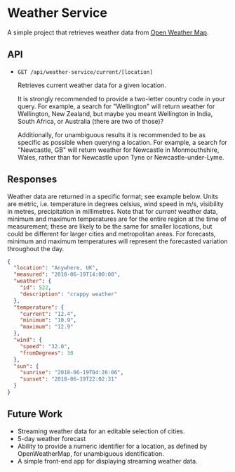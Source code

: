 # Weather Service

A simple project that retrieves weather data from [Open Weather Map](https://openweathermap.org/).

## API

- `GET /api/weather-service/current/[location]`

  Retrieves current weather data for a given location.
  
  It is strongly recommended to provide a two-letter country code in your query. For example, a
  search for "Wellington" will return weather for Wellington, New Zealand, but maybe you meant
  Wellington in India, South Africa, or Australia (there are two of those)?
  
  Additionally, for unambiguous results it is recommended to be as specific as possible when
  querying a location. For example, a search for "Newcastle, GB" will return weather for Newcastle
  in Monmouthshire, Wales, rather than for Newcastle upon Tyne or Newcastle-under-Lyme.

## Responses
Weather data are returned in a specific format; see example below.
Units are metric, i.e. temperature in degrees celsius, wind speed in m/s, visibility in metres,
precipitation in millimetres. Note that for _current_ weather data, minimum and maximum temperatures
are for the entire region at the time of measurement; these are likely to be the same for smaller
locations, but could be different for larger cities and metropolitan areas. For forecasts, minimum
and maximum temperatures will represent the forecasted variation throughout the day.

```json
{
  "location": "Anywhere, UK",
  "measured": "2018-06-19T14:00:00",
  "weather": {
    "id": 522,
    "description": "crappy weather"
  },
  "temperature": {
    "current": "12.4",
    "minimum": "10.9",
    "maximum": "12.9"
  },
  "wind": {
    "speed": "32.0",
    "fromDegrees": 30
  },
  "sun": {
    "sunrise": "2018-06-19T04:26:06",
    "sunset": "2018-06-19T22:02:31"
  }
}
```

## Future Work
- Streaming weather data for an editable selection of cities.
- 5-day weather forecast
- Ability to provide a numeric identifier for a location, as defined by OpenWeatherMap, for
  unambiguous identification.
- A simple front-end app for displaying streaming weather data.

